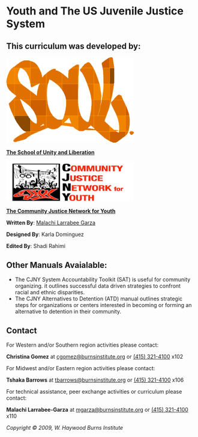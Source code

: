 <style>
 img {
    width: 340px !important;
 }
 </style>

# Youth and The US Juvenile Justice System

## This curriculum was developed by:

![SOUL Tag Line](/static/images/introduction/soul_logo.gif)

[**The School of Unity and Liberation**](http://schoolofunityandliberation.org/)

![CJNY Logo](/static/images/introduction/cjny_logo.jpg)

[**The Community Justice Network for Youth**](http://www.communityjusticenetworkforyouth.org/)

**Written By**: [Malachi Larrabee Garza](http://www.communityjusticenetworkforyouth.org/about-us/staff/malachi-garza/)

**Designed By**: Karla Dominguez

**Edited By**: Shadi Rahimi

## Other Manuals Avaialable:

 -  The CJNY System Accountability Toolkit (SAT) is useful for community organizing. it outlines successful data driven strategies to confront racial and ethnic disparities.
 - The CJNY Alternatives to Detention (ATD) manual outlines strategic steps for organizations or centers interested in becoming or forming an alternative to detention in their community.


## Contact
For Western and/or Southern region activities please contact:

**Christina Gomez** at [cgomez@burnsinstitute.org](mailto:cgomez@burnsinstitute.org) or [(415) 321-4100](tel:+14153214100) x102

For Midwest and/or Eastern region activities please contact:

**Tshaka Barrows** at [tbarrows@burnsinstitute.org](mailto:tbarrows@burnsinstitute.org) or [(415) 321-4100](tel:4153214100) x106

For technical assistance, peer exchange activities or curriculum please contact:

**Malachi Larrabee-Garza** at [mgarza@burnsinstitute.org](mailto:mgarza@burnsinstitute.org) or [(415) 321-4100](mailto:4153214100) x110

*Copyright © 2009, W. Haywood Burns Institute*